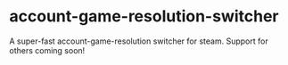# account-game-resolution-switcher
A super-fast account-game-resolution switcher for steam. Support for others coming soon!
